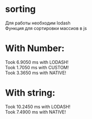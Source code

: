 # sorting
Для работы необходим lodash <br>
Функция для сортировки массиов в js

# With Number:
Took 6.9050 ms with LODASH! <br>
Took 1.7050 ms with CUSTOM!  <br>
Took 3.3650 ms with NATIVE! <br>

# With string:
Took 10.2450 ms with LODASH! <br>
Took 7.4900 ms with NATIVE! <br>
